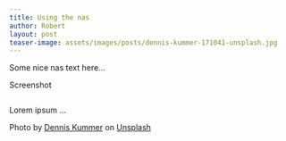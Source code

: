 ```yaml
---
title: Using the nas
author: Robert
layout: post
teaser-image: assets/images/posts/dennis-kummer-171041-unsplash.jpg
---
```


Some nice nas text here...

Screenshot

<span class="image left"><img src="{{ 'assets/images/pic03.jpg' | relative_url }}" alt="" /></span>

Lorem ipsum ... 

Photo by [Dennis Kummer](https://unsplash.com/photos/52gEprMkp7M?utm_source=unsplash&utm_medium=referral&utm_content=creditCopyText) on [Unsplash](https://unsplash.com/?utm_source=unsplash&utm_medium=referral&utm_content=creditCopyText)


